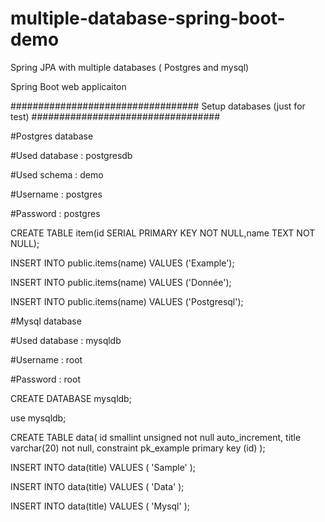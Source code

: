 # multiple-database-spring-boot-demo

Spring JPA with multiple databases ( Postgres and mysql) 

Spring Boot web applicaiton

################################## Setup databases (just for test) ##################################

#Postgres database

#Used database : postgresdb 

#Used schema : demo

#Username : postgres 

#Password : postgres



CREATE TABLE item(id SERIAL PRIMARY KEY NOT NULL,name TEXT    NOT NULL);

INSERT INTO public.items(name) VALUES ('Example');

INSERT INTO public.items(name) VALUES ('Donnée');

INSERT INTO public.items(name) VALUES ('Postgresql');



#Mysql database

#Used database : mysqldb 

#Username : root 

#Password : root



CREATE DATABASE mysqldb;

use mysqldb;

CREATE TABLE data( id smallint unsigned not null auto_increment, title varchar(20) not null, constraint pk_example primary key (id) );

INSERT INTO data(title) VALUES ( 'Sample' );

INSERT INTO data(title) VALUES ( 'Data' );

INSERT INTO data(title) VALUES ( 'Mysql' );
